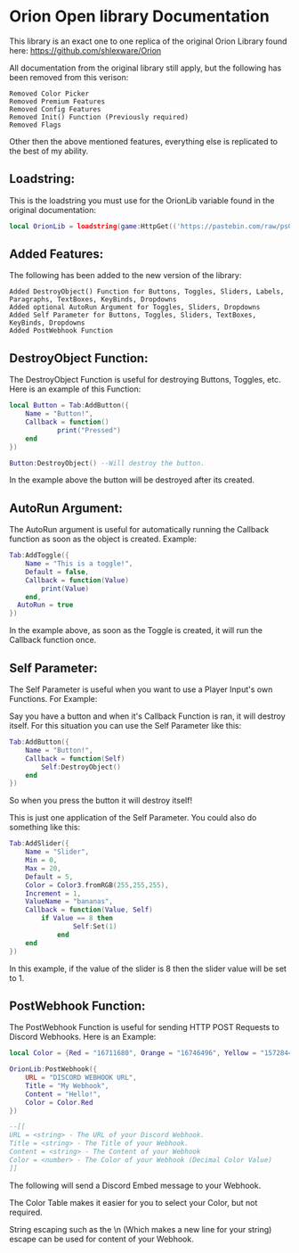 # Orion Open library Documentation
This library is an exact one to one replica of the original Orion Library found here: https://github.com/shlexware/Orion

All documentation from the original library still apply, but the following has been removed from this verison:

```
Removed Color Picker
Removed Premium Features
Removed Config Features
Removed Init() Function (Previously required)
Removed Flags
```

Other then the above mentioned features, everything else is replicated to the best of my ability.

## Loadstring:

This is the loadstring you must use for the OrionLib variable found in the original documentation:
```lua
local OrionLib = loadstring(game:HttpGet(('https://pastebin.com/raw/psGx1Bcn')))()
```

## Added Features:
The following has been added to the new version of the library:

```
Added DestroyObject() Function for Buttons, Toggles, Sliders, Labels, Paragraphs, TextBoxes, KeyBinds, Dropdowns
Added optional AutoRun Argument for Toggles, Sliders, Dropdowns
Added Self Parameter for Buttons, Toggles, Sliders, TextBoxes, KeyBinds, Dropdowns
Added PostWebhook Function
```

## DestroyObject Function:
The DestroyObject Function is useful for destroying Buttons, Toggles, etc.
Here is an example of this Function:
```lua
local Button = Tab:AddButton({
	Name = "Button!",
	Callback = function()
      	    print("Pressed")
  	end   
})

Button:DestroyObject() --Will destroy the button.
```
In the example above the button will be destroyed after its created.

## AutoRun Argument:
The AutoRun argument is useful for automatically running the Callback function as soon as the object is created.
Example:
```lua
Tab:AddToggle({
	Name = "This is a toggle!",
	Default = false,
	Callback = function(Value)
		print(Value)
	end,
  AutoRun = true
})
```
In the example above, as soon as the Toggle is created, it will run the Callback function once.

## Self Parameter:

The Self Parameter is useful when you want to use a Player Input's own Functions.
For Example:

Say you have a button and when it's Callback Function is ran, it will destroy itself. 
For this situation you can use the Self Parameter like this:
```lua
Tab:AddButton({
	Name = "Button!",
	Callback = function(Self)
      	Self:DestroyObject()
  	end    
})
```
So when you press the button it will destroy itself!

This is just one application of the Self Parameter. You could also do something like this:
```lua
Tab:AddSlider({
	Name = "Slider",
	Min = 0,
	Max = 20,
	Default = 5,
	Color = Color3.fromRGB(255,255,255),
	Increment = 1,
	ValueName = "bananas",
	Callback = function(Value, Self)
	    if Value == 8 then
            	Self:Set(1)
            end
	end
})
```
In this example, if the value of the slider is 8 then the slider value will be set to 1.

## PostWebhook Function:

The PostWebhook Function is useful for sending HTTP POST Requests to Discord Webhooks.
Here is an Example:
```lua
local Color = {Red = "16711680", Orange = "16746496", Yellow = "15728448", Green = "5887061", Blue = "2383615", Purple = "12255487"}

OrionLib:PostWebhook({
    URL = "DISCORD WEBHOOK URL",
    Title = "My Webhook",
    Content = "Hello!",
    Color = Color.Red
})

--[[
URL = <string> - The URL of your Discord Webhook.
Title = <string> - The Title of your Webhook.
Content = <string> - The Content of your Webhook
Color = <number> - The Color of your Webhook (Decimal Color Value)
]]
```

The following will send a Discord Embed message to your Webhook.

The Color Table makes it easier for you to select your Color, but not required.

String escaping such as the \n (Which makes a new line for your string) escape can be used for content of your Webhook.
